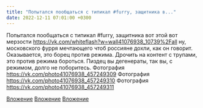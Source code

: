 ```yaml
---
title: "Попытался пообщаться с типикал #furry, защитника в..."
date: 2022-12-11 07:01:00 +0300
---
```


Попытался пообщаться с типикал #furry, защитника вот этой вот мерзости https://vk.com/whiteflash?w=wall41076938_10739%2Fall ну, московского фурря мечтающего чтоб россияне дохли, как он говорит.
Оказывается, это борец против режима. Дрочить на контент с трупами, это против режима бороться.
Пиздец вы дегенераты, так вы, с режимом, долго не поборитесь.
Фотография
https://vk.com/photo41076938_457249309
Фотография
https://vk.com/photo41076938_457249310
Фотография
https://vk.com/photo41076938_457249311

[Вложение](https://vk.com/photo41076938_457249309)
[Вложение](https://vk.com/photo41076938_457249310)
[Вложение](https://vk.com/photo41076938_457249311)
